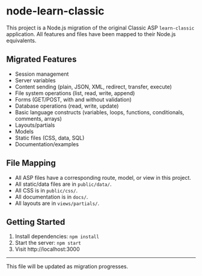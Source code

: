 # node-learn-classic

This project is a Node.js migration of the original Classic ASP `learn-classic` application. All features and files have been mapped to their Node.js equivalents.

## Migrated Features
- Session management
- Server variables
- Content sending (plain, JSON, XML, redirect, transfer, execute)
- File system operations (list, read, write, append)
- Forms (GET/POST, with and without validation)
- Database operations (read, write, update)
- Basic language constructs (variables, loops, functions, conditionals, comments, arrays)
- Layouts/partials
- Models
- Static files (CSS, data, SQL)
- Documentation/examples

## File Mapping
- All ASP files have a corresponding route, model, or view in this project.
- All static/data files are in `public/data/`.
- All CSS is in `public/css/`.
- All documentation is in `docs/`.
- All layouts are in `views/partials/`.

## Getting Started
1. Install dependencies: `npm install`
2. Start the server: `npm start`
3. Visit http://localhost:3000

---

This file will be updated as migration progresses. 